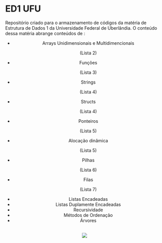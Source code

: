 # ED1 UFU
Repositório criado para o armazenamento de códigos da matéria de Estrutura de Dados 1 da Universidade Federal de Uberlândia. O conteúdo 
dessa matéria abrange conteúdos de :
<center><ul>
  <li>Arrays Unidimensionais e Multidimencionais</li> <p>(Lista 2)</p>
  <li>Funções</li><p>(Lista 3)</p>
  <li>Strings</li><p>(Lista 4)</p>
  <li>Structs</li><p>(Lista 4)</p>
  <li>Ponteiros</li><p>(Lista 5)</p>
  <li>Alocação dinâmica</li><p>(Lista 5)</p>
  <li>Pilhas</li><p>(Lista 6)</p>
  <li>Filas</li><p>(Lista 7)</p>
  <li>Listas Encadeadas</li>
  <li>Listas Duplamente Encadeadas</li>
  <li>Recursividade</li>
  <li>Métodos de Ordenação</li>
  <li>Árvores</li>
<ul>
  
  </center>
  <br>
  <center>
  <img src="https://media.giphy.com/media/iGpHt2H22k1orjgT9b/giphy.gif"/>
    </center>
